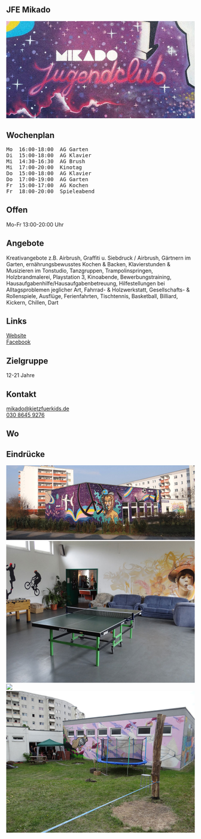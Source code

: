 ## JFE Mikado
<img id="topmedia" src="images/Mikado/1.jpg" />

## Wochenplan
<pre id="weeklyschedule">
Mo  16:00-18:00  AG Garten
Di  15:00-18:00  AG Klavier
Mi  14:30-16:30  AG Brush
Mi  17:00-20:00  Kinotag
Do  15:00-18:00  AG Klavier
Do  17:00-19:00  AG Garten
Fr  15:00-17:00  AG Kochen
Fr  18:00-20:00  Spieleabend
</pre>

## Offen
Mo-Fr 13:00-20:00 Uhr

## Angebote
<p id="activities">
Kreativangebote z.B. Airbrush, Graffiti  u. Siebdruck / Airbrush, Gärtnern im Garten, ernährungsbewusstes Kochen & Backen, Klavierstunden & Musizieren im Tonstudio, Tanzgruppen, Trampolinspringen, Holzbrandmalerei, Playstation 3, Kinoabende, Bewerbungstraining, Hausaufgabenhilfe/Hausaufgabenbetreuung, Hilfestellungen bei Alltagsproblemen jeglicher Art, Fahrrad- & Holzwerkstatt, Gesellschafts- & Rollenspiele, Ausflüge, Ferienfahrten, Tischtennis, Basketball, Billiard, Kickern, Chillen, Dart
</p>

## Links
<a class="external_link" target="_blank" href="https://kietzfuerkids.de/mikado/">Website</a><br>
<a class="external_link" target="_blank" href="https://www.facebook.com/jugendclub.mikado">Facebook</a>

## Zielgruppe
12-21 Jahre

## Kontakt
[mikado@kietzfuerkids.de](mailto:mikado@kietzfuerkids.de)<br>
<a href="tel:+493086459276">030 8645 9276</a>

## Wo
<div id="gmap"></div>
<script>window.onload = showMap('Egon-Erwin-Kisch-Straße 1a, 13059 Berlin', 0, 'gmap_mini')</script>

## Eindrücke
<div class="mediacontainer">
  <img src="images/Mikado/2.jpg" />
  <img src="images/Mikado/3.jpg" />
  <img src="images/Mikado/4.jpg" />
  <img src="images/Mikado/5.jpg" />
 </div>

